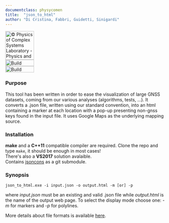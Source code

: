 ```yaml
---
documentclass: physycomen
title:  "json_to_html"
author: "Di Cristina, Fabbri, Guidetti, Sinigardi"
---
```


<a href="http://www.physycom.unibo.it"> 
<div class="image">
<img src="https://cdn.rawgit.com/physycom/templates/697b327d/logo_unibo.png" width="90" height="90" alt="© Physics of Complex Systems Laboratory - Physics and Astronomy Department - University of Bologna"> 
</div>
</a>
<a href="https://travis-ci.org/physycom/json_to_html"> 
<div class="image">
<img src="https://travis-ci.org/physycom/json_to_html.png?branch=master" width="90" height="20" alt="Build Status"> 
</div>
</a>
<a href="https://ci.appveyor.com/project/cenit/json-to-html"> 
<div class="image">
<img src="https://ci.appveyor.com/api/projects/status/w7o0yyvsgfuv4bnv?svg=true" width="90" height="20" alt="Build Status"> 
</div>
</a>

### Purpose
This tool has been written in order to ease the visualization of large GNSS datasets, coming from our various analyses (algorithms, tests, ...).
It converts a .json file, written using our standard convention, into an html containing a marker at each location with a pop-up presenting non-gnss keys found in the input file.
It uses Google Maps as the underlying mapping source.

### Installation
**make** and a **C++11** compatible compiler are required. Clone the repo and type ``make``, it should be enough in most cases!   
There's also a **VS2017** solution avalaible.   
Contains [jsoncons](https://github.com/danielaparker/jsoncons) as a git submodule.

### Synopsis
```
json_to_html.exe -i input.json -o output.html -m [or] -p
```
where *input.json* must be an existing and valid .json file while *output.html* is the name of the output web page. To select the display mode choose one: *-m* for markers and *-p* for polylines.

More details about file formats is available [here](https://github.com/physycom/file_format_specifications/blob/master/formati_file.md).


